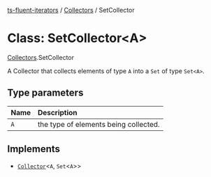 [ts-fluent-iterators](../README.md) / [Collectors](../modules/Collectors.md) / SetCollector

# Class: SetCollector\<A\>

[Collectors](../modules/Collectors.md).SetCollector

A Collector that collects elements of type `A` into a `Set` of type `Set<A>`.

## Type parameters

| Name | Description |
| :------ | :------ |
| `A` | the type of elements being collected. |

## Implements

- [`Collector`](../interfaces/Collectors.Collector.md)\<`A`, `Set`\<`A`\>\>
